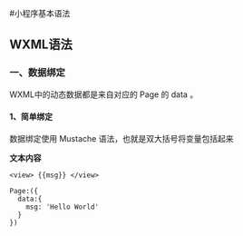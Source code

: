 #小程序基本语法

## WXML语法
### 一、数据绑定
WXML中的动态数据都是来自对应的 Page 的 data 。

#### 1、简单绑定

数据绑定使用 Mustache 语法，也就是双大括号将变量包括起来

**文本内容**

    <view> {{msg}} </view>

    Page:({
      data:{
        msg: 'Hello World'
      }
    }) 